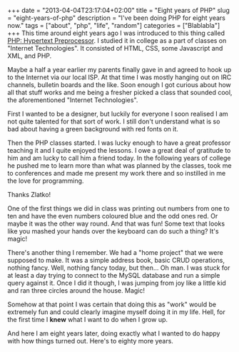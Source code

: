 +++
date = "2013-04-04T23:17:04+02:00"
title = "Eight years of PHP"
slug = "eight-years-of-php"
description = "I've been doing PHP for eight years now."
tags = ["about", "php", "life", "random"]
categories = ["Blablabla"]
+++
This time around eight years ago I was introduced to this thing called <a href="http://www.php.net/">PHP: Hypertext Preprocessor</a>. I studied it in college as a part of classes on "Internet Technologies". It consisted of HTML, CSS, some Javascript and XML, and PHP.

Maybe a half a year earlier my parents finally gave in and agreed to hook up to the Internet via our local ISP. At that time I was mostly hanging out on IRC channels, bulletin boards and the like. Soon enough I got curious about how all that stuff works and me being a fresher picked a class that sounded cool, the aforementioned "Internet Technologies".

First I wanted to be a designer, but luckily for everyone I soon realised I am not quite talented for that sort of work. I still don't understand what is so bad about having a green background with red fonts on it.

Then the PHP classes started. I was lucky enough to have a great professor teaching it and I quite enjoyed the lessons. I owe a great deal of gratitude to him and am lucky to call him a friend today. In the following years of college he pushed me to learn more than what was planned by the classes, took me to conferences and made me present my work there and so instilled in me the love for programming.

Thanks Zlatko!

One of the first things we did in class was printing out numbers from one to ten and have the even numbers coloured blue and the odd ones red. Or maybe it was the other way round. And that was fun! Some text that looks like you mashed your hands over the keyboard can do such a thing? It's magic!

There's another thing I remember. We had a "home project" that we were supposed to make. It was a simple address book, basic CRUD operations, nothing fancy. Well, nothing fancy today, but then... Oh man. I was stuck for at least a day trying to connect to the MySQL database and run a simple query against it. Once I did it though, I was jumping from joy like a little kid and ran three circles around the house. Magic!

Somehow at that point I was certain that doing this as "work" would be extremely fun and could clearly imagine myself doing it in my life. Hell, for the first time I <b>knew</b> what I want to do when I grow up.

And here I am eight years later, doing exactly what I wanted to do happy with how things turned out. Here's to eighty more years.
